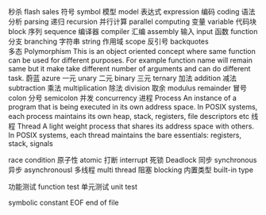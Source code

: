 秒杀 flash sales 
符号 symbol
模型 model
表达式 expression
编码 coding
语法分析 parsing
递归 recursion
并行计算 parallel computing
变量 variable
代码块 block
序列 sequence
编译器 compiler
汇编 assembly
输入 input
函数 function
分支 branching
字符串 string
作用域 scope
反引号 backquotes  
多态 Polymorphism 
This is an object oriented concept where same function can be used for different purposes. 
For example function name will remain same but it make take different number of arguments and can do different task.
蔚蓝 azure 
一元 unary
二元 binary
三元 ternary
加法 addition 
减法 subtraction 
乘法 multiplication 
除法 division 
取余 modulus  remainder
冒号 colon
分号 semicolon
并发 concurrency
进程 Process 
An instance of a program that is being executed in its own address space. 
In POSIX systems, each process maintains its own heap, stack, registers, file descriptors etc
线程 Thread
A light weight process that shares its address space with others.
In POSIX systems, each thread maintains the bare essentials: registers, stack, signals

race condition
原子性 atomic
打断 interrupt
死锁 Deadlock
同步 synchronous 
异步 asynchronousI
多线程 multi thread
阻塞 blocking 
内置类型 built-in type

功能测试 function test
单元测试  unit test

symbolic constant
EOF end of file